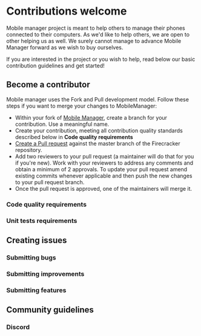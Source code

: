 # Contributions welcome
Mobile manager project is meant to help others to manage their phones connected to their computers. As we'd like to help others, we are open to other helping us as well. We surely cannot manage to advance Mobile Manager forward as we wish to buy ourselves.

If you are interested in the project or you wish to help, read below our basic contribution guidelines and get started!
## Become a contributor
Mobile manager uses the Fork and Pull development model. Follow these steps if you want to merge your changes to MobileManager:

* Within your fork of [Mobile Manager](https://github.com/Continero/mobile-manager), create a branch for your contribution. Use a meaningful name.
* Create your contribution, meeting all contribution quality standards described below in **Code quality requirements**
* [Create a Pull request](https://help.github.com/articles/creating-a-pull-request-from-a-fork/) against the master branch of the Firecracker repository.
* Add two reviewers to your pull request (a maintainer will do that for you if you're new). Work with your reviewers to address any comments and obtain a minimum of 2 approvals. To update your pull request amend existing commits whenever applicable and then push the new changes to your pull request branch.
* Once the pull request is approved, one of the maintainers will merge it.
### Code quality requirements
### Unit tests requirements
## Creating issues
### Submitting bugs
### Submitting improvements
### Submitting features
## Community guidelines
### Discord
